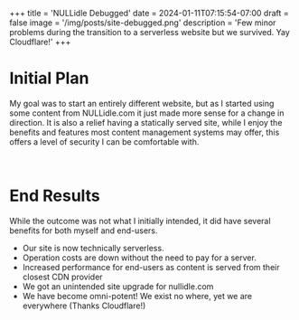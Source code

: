 +++
title = 'NULLidle Debugged'
date = 2024-01-11T07:15:54-07:00
draft = false
image = '/img/posts/site-debugged.png'
description = 'Few minor problems during the transition to a serverless website but we survived. Yay Cloudflare!'
+++

# Initial Plan

My goal was to start an entirely different website, but as I started using some content from NULLidle.com it just made more sense for a change in direction. It is also a relief having a statically served site, while I enjoy the benefits and features most content management systems may offer, this offers a level of security I can be comfortable with.

&nbsp;  

# End Results 

While the outcome was not what I initially intended, it did have several benefits for both myself and end-users.

- Our site is now technically serverless.
- Operation costs are down without the need to pay for a server.
- Increased performance for end-users as content is served from their closest CDN provider
- We got an unintended site upgrade for nullidle.com
- We have become omni-potent! We exist no where, yet we are everywhere (Thanks Cloudflare!)
